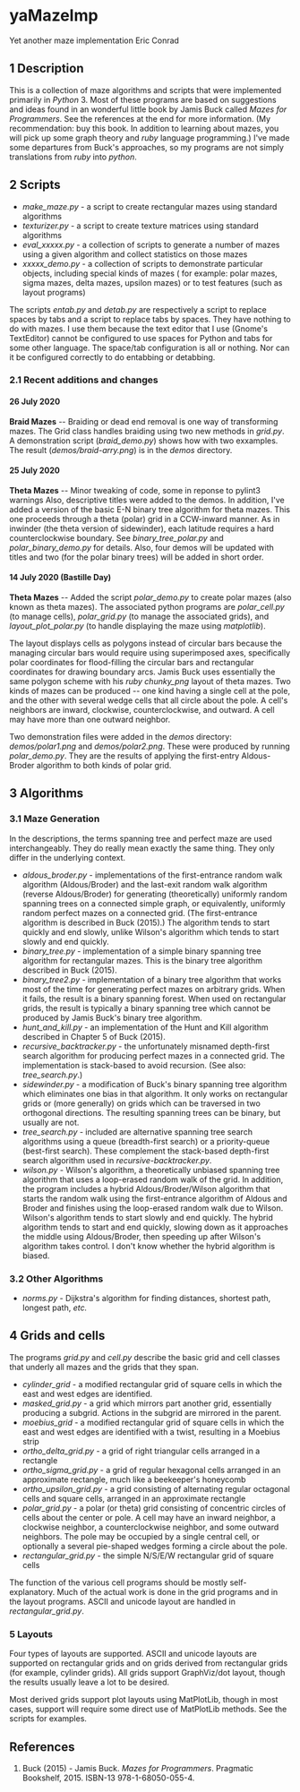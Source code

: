 # yaMazeImp
Yet another maze implementation
Eric Conrad

## 1 Description

This is a collection of maze algorithms and scripts that were implemented primarily in *Python* 3.  Most of these programs are based on suggestions and ideas found in an wonderful little book by Jamis Buck called *Mazes for Programmers*.  See the references at the end for more information.  (My recommendation: buy this book.  In addition to learning about mazes, you will pick up some graph theory and *ruby* language programming.)  I've made some departures from Buck's approaches, so my programs are not simply translations from *ruby* into *python*.

## 2 Scripts

* *make_maze.py* - a script to create rectangular mazes using standard algorithms
* *texturizer.py* - a script to create texture matrices using standard algorithms
* *eval_xxxxx.py* - a collection of scripts to generate a number of mazes using a given algorithm and collect statistics on those mazes
* *xxxxx_demo.py* - a collection of scripts to demonstrate particular objects, including special kinds of mazes ( for example: polar mazes, sigma mazes, delta mazes, upsilon mazes) or to test features (such as layout programs)

The scripts *entab.py* and *detab.py* are respectively a script to replace spaces by tabs and a script to replace tabs by spaces.  They have nothing to do with mazes.  I use them because the text editor that I use (Gnome's TextEditor) cannot be configured to use spaces for Python and tabs for some other language.  The space/tab configuration is all or nothing.  Nor can it be configured correctly to do entabbing or detabbing.

### 2.1 Recent additions and changes

#### 26 July 2020

**Braid Mazes** -- Braiding or dead end removal is one way of transforming mazes.  The Grid class handles braiding using two new methods in *grid.py*.  A demonstration script (*braid_demo.py*) shows how with two exxamples.  The result (*demos/braid-arry.png*) is in the *demos* directory.

#### 25 July 2020

**Theta Mazes** -- Minor tweaking of code, some in reponse to pylint3 warnings  Also, descriptive titles were added to the demos.  In addition, I've added a version of the basic E-N binary tree algorithm for theta mazes.  This one proceeds through a theta (polar) grid in a CCW-inward manner.  As in inwinder (the theta version of sidewinder), each latitude requires a hard counterclockwise boundary.  See *binary_tree_polar.py* and *polar_binary_demo.py* for details.  Also, four demos will be updated with titles and two (for the polar binary trees) will be added in short order.

#### 14 July 2020 (Bastille Day)

**Theta Mazes** -- Added the script *polar_demo.py* to create polar mazes (also known as theta mazes).  The associated python programs are *polar_cell.py* (to manage cells), *polar_grid.py* (to manage the associated grids), and *layout_plot_polar.py* (to handle displaying the maze using *matplotlib*).

The layout displays cells as polygons instead of circular bars because the managing circular bars would require using superimposed axes, specifically polar coordinates for flood-filling the circular bars and rectangular coordinates for drawing boundary arcs. Jamis Buck uses essentially the same polygon scheme with his *ruby* *chunky_png* layout of theta mazes.  Two kinds of mazes can be produced -- one kind having a single cell at the pole, and the other with several wedge cells that all circle about the pole.  A cell's neighbors are inward, clockwise, counterclockwise, and outward.  A cell may have more than one outward neighbor.

Two demonstration files were added in the *demos* directory: *demos/polar1.png* and *demos/polar2.png*.  These were produced by running *polar_demo.py*. They are the results of applying the first-entry Aldous-Broder algorithm to both kinds of polar grid.

## 3 Algorithms

### 3.1 Maze Generation

In the descriptions, the terms spanning tree and perfect maze are used interchangeably.  They do really mean exactly the same thing.  They only differ in the underlying context.

* *aldous_broder.py* - implementations of the first-entrance random walk algorithm (Aldous/Broder) and the last-exit random walk algorithm (reverse Aldous/Broder) for generating (theoretically) uniformly random spanning trees on a connected simple graph, or equivalently, uniformly random perfect mazes on a connected grid. (The first-entrance algorithm is described in Buck (2015).)  The algorithm tends to start quickly and end slowly, unlike Wilson's algorithm which tends to start slowly and end quickly.
* *binary_tree.py* - implementation of a simple binary spanning tree algorithm for rectangular mazes.  This is the binary tree algorithm described in Buck (2015).
* *binary_tree2.py* - implementation of a binary tree algorithm that works most of the time for generating perfect mazes on arbitrary grids.  When it fails, the result is a binary spanning forest. When used on rectangular grids, the result is typically a binary spanning tree which cannot be produced by Jamis Buck's binary tree algorithm.
* *hunt_and_kill.py* - an implementation of the Hunt and Kill algorithm described in Chapter 5 of Buck (2015).
* *recursive_backtracker.py* - the unfortunately misnamed depth-first search algorithm for producing perfect mazes in a connected grid.  The implementation is stack-based to avoid recursion.  (See also: *tree_search.py*.)
* *sidewinder.py* - a modification of Buck's binary spanning tree algorithm which eliminates one bias in that algorithm.  It only works on rectangular grids or (more generally) on grids which can be traversed in two orthogonal directions.  The resulting spanning trees can be binary, but usually are not.
* *tree_search.py* -  included are alternative spanning tree search algorithms using a queue (breadth-first search) or a priority-queue (best-first search).  These complement the stack-based depth-first search algorithm used in *recursive-backtracker.py*.
* *wilson.py* - Wilson's algorithm, a theoretically unbiased spanning tree algorithm that uses a loop-erased random walk of the grid.  In addition, the program includes a hybrid Aldous/Broder/Wilson algorithm that starts the random walk using the first-entrance algorithm of Aldous and Broder and finishes using the loop-erased random walk due to Wilson.  Wilson's algorithm tends to start slowly and end quickly.  The hybrid algorithm tends to start and end quickly, slowing down as it approaches the middle using Aldous/Broder, then speeding up after Wilson's algorithm takes control.  I don't know whether the hybrid algorithm is biased.

### 3.2 Other Algorithms

* *norms.py* - Dijkstra's algorithm for finding distances, shortest path, longest path, *etc.*

## 4 Grids and cells

The programs *grid.py* and *cell.py* describe the basic grid and cell classes that underly all mazes and the grids that they span.

* *cylinder_grid* - a modified rectangular grid of square cells in which the east and west edges are identified.
* *masked_grid.py* - a grid which mirrors part another grid, essentially producing a subgrid.  Actions in the subgrid are mirrored in the parent.
* *moebius_grid* - a modified rectangular grid of square cells in which the east and west edges are identified with a twist, resulting in a Moebius strip 
* *ortho_delta_grid.py* - a grid of right triangular cells arranged in a rectangle
* *ortho_sigma_grid.py* - a grid of regular hexagonal cells arranged in an approximate rectangle, much like a beekeeper's honeycomb
* *ortho_upsilon_grid.py* - a grid consisting of alternating regular octagonal cells and square cells, arranged in an approximate rectangle
* *polar_grid.py* - a polar (or theta) grid consisting of concentric circles of cells about the center or pole.  A cell may have an inward neighbor, a clockwise neighbor, a counterclockwise neighbor, and some outward neighbors. The pole may be occupied by a single central cell, or optionally a several pie-shaped wedges forming a circle about the pole.
* *rectangular_grid.py* - the simple N/S/E/W rectangular grid of square cells

The function of the various cell programs should be mostly self-explanatory.  Much of the actual work is done in the grid programs and in the layout programs.  ASCII and unicode layout are handled in *rectangular_grid.py*.

### 5 Layouts

Four types of layouts are supported.  ASCII and unicode layouts are supported on rectangular grids and on grids derived from rectangular grids (for example, cylinder grids).  All grids support GraphViz/dot layout, though the results usually leave a lot to be desired.

Most derived grids support plot layouts using MatPlotLib, though in most cases, support will require some direct use of MatPlotLib methods.  See the scripts for examples.

## References

1. Buck (2015) - Jamis Buck.   *Mazes for Programmers*.  Pragmatic Bookshelf, 2015.  ISBN-13 978-1-68050-055-4.



